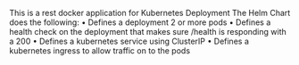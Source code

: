 This is a rest docker application for Kubernetes Deployment
The Helm Chart does the following:
•	Defines a deployment 2 or more pods
•	Defines a health check on the deployment that makes sure /health is responding with a 200
•	Defines a kubernetes service using ClusterIP
•	Defines a kubernetes ingress to allow traffic on to the pods